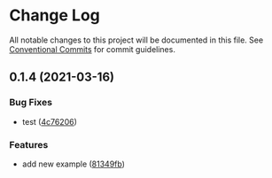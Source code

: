 # Change Log

All notable changes to this project will be documented in this file.
See [Conventional Commits](https://conventionalcommits.org) for commit guidelines.

## 0.1.4 (2021-03-16)


### Bug Fixes

* test ([4c76206](https://github.com/shuta13/gaskunk/commit/4c762069eaed415a08ea9fb34085c9152d41c65e))


### Features

* add new example ([81349fb](https://github.com/shuta13/gaskunk/commit/81349fbd23961c1348e5491d6fe482166b3299c4))

